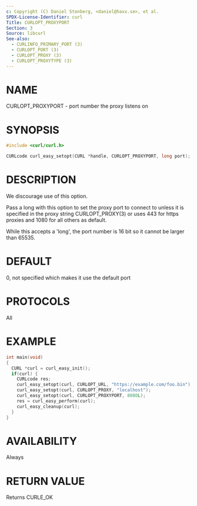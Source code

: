 ```yaml
---
c: Copyright (C) Daniel Stenberg, <daniel@haxx.se>, et al.
SPDX-License-Identifier: curl
Title: CURLOPT_PROXYPORT
Section: 3
Source: libcurl
See-also:
  - CURLINFO_PRIMARY_PORT (3)
  - CURLOPT_PORT (3)
  - CURLOPT_PROXY (3)
  - CURLOPT_PROXYTYPE (3)
---
```


# NAME

CURLOPT_PROXYPORT - port number the proxy listens on

# SYNOPSIS

~~~c
#include <curl/curl.h>

CURLcode curl_easy_setopt(CURL *handle, CURLOPT_PROXYPORT, long port);
~~~

# DESCRIPTION

We discourage use of this option.

Pass a long with this option to set the proxy port to connect to unless it is
specified in the proxy string CURLOPT_PROXY(3) or uses 443 for https
proxies and 1080 for all others as default.

While this accepts a 'long', the port number is 16 bit so it cannot be larger
than 65535.

# DEFAULT

0, not specified which makes it use the default port

# PROTOCOLS

All

# EXAMPLE

~~~c
int main(void)
{
  CURL *curl = curl_easy_init();
  if(curl) {
    CURLcode res;
    curl_easy_setopt(curl, CURLOPT_URL, "https://example.com/foo.bin");
    curl_easy_setopt(curl, CURLOPT_PROXY, "localhost");
    curl_easy_setopt(curl, CURLOPT_PROXYPORT, 8080L);
    res = curl_easy_perform(curl);
    curl_easy_cleanup(curl);
  }
}
~~~

# AVAILABILITY

Always

# RETURN VALUE

Returns CURLE_OK
